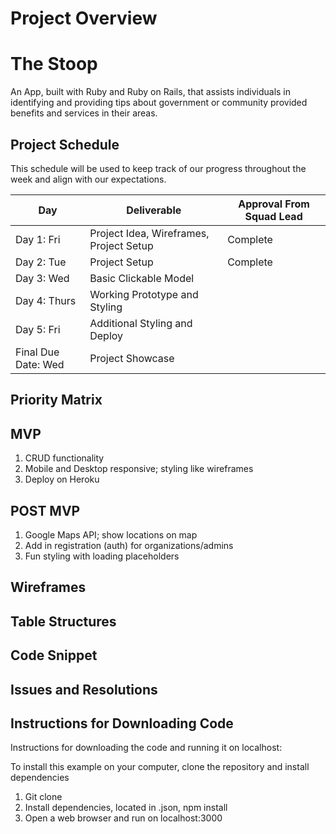 # Project Overview

# The Stoop
An App, built with Ruby and Ruby on Rails, that assists individuals in identifying and providing tips about government or community provided benefits and services in their areas.

## Project Schedule

This schedule will be used to keep track of our progress throughout the week and align with our expectations.  

|  Day | Deliverable | Approval From Squad Lead |
|---|---| ---|
|Day 1: Fri| Project Idea, Wireframes, Project Setup| Complete |
|Day 2: Tue| Project Setup| Complete |
|Day 3: Wed| Basic Clickable Model | |
|Day 4: Thurs| Working Prototype and Styling| |
|Day 5: Fri| Additional Styling and Deploy | |
|Final Due Date: Wed| Project Showcase | |

## Priority Matrix

## MVP

1. CRUD functionality
2. Mobile and Desktop responsive; styling like wireframes
3. Deploy on Heroku

## POST MVP

1. Google Maps API; show locations on map
2. Add in registration (auth) for organizations/admins
3. Fun styling with loading placeholders

## Wireframes

## Table Structures

## Code Snippet

## Issues and Resolutions

## Instructions for Downloading Code
Instructions for downloading the code and running it on localhost:

To install this example on your computer, clone the repository and install dependencies
1. Git clone
2. Install dependencies, located in .json, npm install
3. Open a web browser and run on localhost:3000
